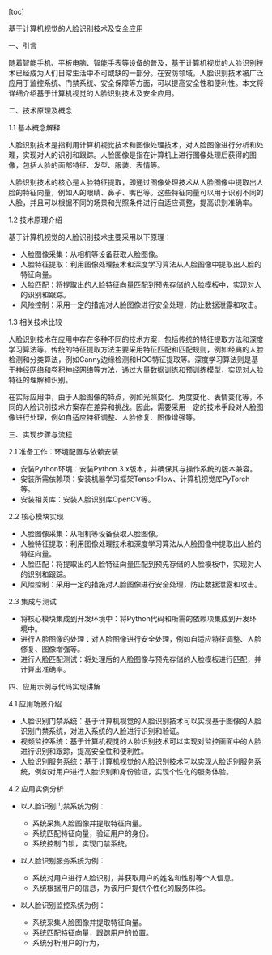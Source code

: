
[toc]                    
                
                
基于计算机视觉的人脸识别技术及安全应用

一、引言

随着智能手机、平板电脑、智能手表等设备的普及，基于计算机视觉的人脸识别技术已经成为人们日常生活中不可或缺的一部分。在安防领域，人脸识别技术被广泛应用于监控系统、门禁系统、安全保障等方面，可以提高安全性和便利性。本文将详细介绍基于计算机视觉的人脸识别技术及安全应用。

二、技术原理及概念

1.1 基本概念解释

人脸识别技术是指利用计算机视觉技术和图像处理技术，对人脸图像进行分析和处理，实现对人的识别和跟踪。人脸图像是指在计算机上进行图像处理后获得的图像，包括人脸的面部特征、发型、服装、表情等。

人脸识别技术的核心是人脸特征提取，即通过图像处理技术从人脸图像中提取出人脸的特征向量，例如人的眼睛、鼻子、嘴巴等。这些特征向量可以用于识别不同的人脸，并且可以根据不同的场景和光照条件进行自适应调整，提高识别准确率。

1.2 技术原理介绍

基于计算机视觉的人脸识别技术主要采用以下原理：

- 人脸图像采集：从相机等设备获取人脸图像。
- 人脸特征提取：利用图像处理技术和深度学习算法从人脸图像中提取出人脸的特征向量。
- 人脸匹配：将提取出的人脸特征向量匹配到预先存储的人脸模板中，实现对人的识别和跟踪。
- 风险控制：采用一定的措施对人脸图像进行安全处理，防止数据泄露和攻击。

1.3 相关技术比较

人脸识别技术在应用中存在多种不同的技术方案，包括传统的特征提取方法和深度学习算法等。传统的特征提取方法主要采用特征匹配和匹配规则，例如经典的人脸检测和分类算法，例如Canny边缘检测和HOG特征提取等。深度学习算法则是基于神经网络和卷积神经网络等方法，通过大量数据训练和预训练模型，实现对人脸特征的理解和识别。

在实际应用中，由于人脸图像的特点，例如光照变化、角度变化、表情变化等，不同的人脸识别技术方案存在差异和挑战。因此，需要采用一定的技术手段对人脸图像进行处理，例如自适应特征调整、人脸修复、图像增强等。

三、实现步骤与流程

2.1 准备工作：环境配置与依赖安装

- 安装Python环境：安装Python 3.x版本，并确保其与操作系统的版本兼容。
- 安装所需依赖项：安装机器学习框架TensorFlow、计算机视觉库PyTorch等。
- 安装相关库：安装人脸识别库OpenCV等。

2.2 核心模块实现

- 人脸图像采集：从相机等设备获取人脸图像。
- 人脸特征提取：利用图像处理技术和深度学习算法从人脸图像中提取出人脸的特征向量。
- 人脸匹配：将提取出的人脸特征向量匹配到预先存储的人脸模板中，实现对人的识别和跟踪。
- 风险控制：采用一定的措施对人脸图像进行安全处理，防止数据泄露和攻击。

2.3 集成与测试

- 将核心模块集成到开发环境中：将Python代码和所需的依赖项集成到开发环境中。
- 进行人脸图像的处理：对人脸图像进行安全处理，例如自适应特征调整、人脸修复、图像增强等。
- 进行人脸匹配测试：将处理后的人脸图像与预先存储的人脸模板进行匹配，并计算出准确率。

四、应用示例与代码实现讲解

4.1 应用场景介绍

- 人脸识别门禁系统：基于计算机视觉的人脸识别技术可以实现基于图像的人脸识别门禁系统，对进入系统的人脸进行识别和验证。
- 视频监控系统：基于计算机视觉的人脸识别技术可以实现对监控画面中的人脸进行识别和跟踪，提高安全性和便利性。
- 人脸识别服务系统：基于计算机视觉的人脸识别技术可以实现人脸识别服务系统，例如对用户进行人脸识别和身份验证，实现个性化的服务体验。

4.2 应用实例分析

- 以人脸识别门禁系统为例：
    - 系统采集人脸图像并提取特征向量。
    - 系统匹配特征向量，验证用户的身份。
    - 系统控制门锁，实现门禁系统。

- 以人脸识别服务系统为例：
    - 系统对用户进行人脸识别，并获取用户的姓名和性别等个人信息。
    - 系统根据用户的信息，为该用户提供个性化的服务体验。

- 以人脸识别监控系统为例：
    - 系统采集人脸图像并提取特征向量。
    - 系统匹配特征向量，跟踪用户的位置。
    - 系统分析用户的行为，

